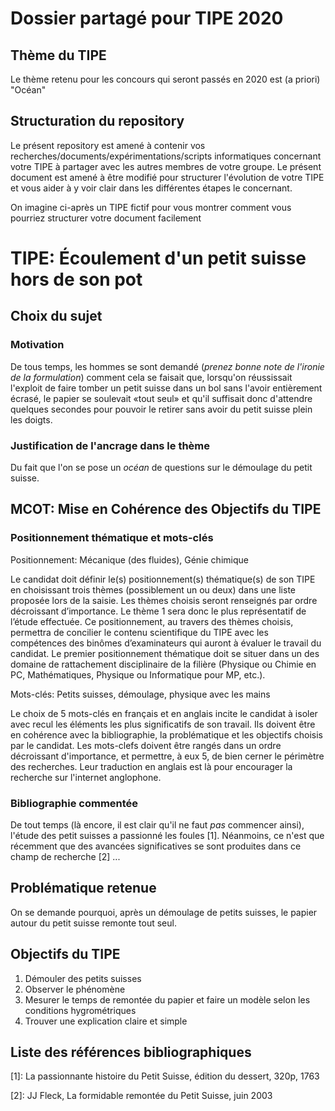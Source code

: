 # Dossier partagé pour TIPE 2020

## Thème du TIPE

Le thème retenu pour les concours qui seront passés en 2020 est (a priori) "Océan"

## Structuration du repository

Le présent repository est amené à contenir vos 
recherches/documents/expérimentations/scripts informatiques concernant votre 
TIPE à partager avec les autres membres de votre groupe. Le présent document 
est amené à être modifié pour structurer l'évolution de votre TIPE et vous 
aider à y voir clair dans les différentes étapes le concernant.

On imagine ci-après un TIPE fictif pour vous montrer comment vous pourriez 
structurer votre document facilement


# TIPE: Écoulement d'un petit suisse hors de son pot

## Choix du sujet

### Motivation

De tous temps, les hommes se sont demandé (*prenez bonne note de l'ironie de 
la formulation*) comment cela se faisait que, lorsqu'on réussissait l'exploit 
de faire tomber un petit suisse dans un bol sans l'avoir entièrement écrasé, 
le papier se soulevait «tout seul» et qu'il suffisait donc d'attendre quelques 
secondes pour pouvoir le retirer sans avoir du petit suisse plein les doigts.

### Justification de l'ancrage dans le thème

Du fait que l'on se pose un *océan* de questions sur le démoulage du petit suisse.

## MCOT: Mise en Cohérence des Objectifs du TIPE

### Positionnement thématique et mots-clés

Positionnement: Mécanique (des fluides), Génie chimique

Le candidat doit définir le(s) positionnement(s) thématique(s) de son TIPE en choisissant trois thèmes (possiblement un ou deux) dans une liste proposée lors de la saisie. Les thèmes choisis seront renseignés par ordre décroissant d’importance. Le thème 1 sera donc le plus représentatif de l’étude effectuée. Ce positionnement, au travers des thèmes choisis, permettra de concilier le contenu scientifique du TIPE avec les compétences des binômes d’examinateurs qui auront à évaluer le travail du candidat. Le premier positionnement thématique doit se situer dans un des domaine de rattachement disciplinaire de la filière (Physique ou Chimie en PC, Mathématiques, Physique ou Informatique pour MP, etc.).

Mots-clés: Petits suisses, démoulage, physique avec les mains

Le choix de 5 mots-clés en français et en anglais incite le candidat à isoler avec recul les éléments les plus significatifs de son travail. Ils doivent être en cohérence avec la bibliographie, la problématique et les objectifs choisis par le candidat. Les mots-clefs doivent être rangés dans un ordre décroissant d'importance, et permettre, à eux 5, de bien cerner le périmètre des recherches. Leur traduction en anglais est là pour encourager la recherche sur l'internet anglophone.

### Bibliographie commentée

De tout temps (là encore, il est clair qu'il ne faut *pas* commencer ainsi), 
l'étude des petit suisses a passionné les foules [1]. Néanmoins, ce n'est que 
récemment que des avancées significatives se sont produites dans ce champ
de recherche [2]
...


## Problématique retenue

On se demande pourquoi, après un démoulage de petits suisses, le papier autour 
du petit suisse remonte tout seul.


## Objectifs du TIPE

1. Démouler des petits suisses
2. Observer le phénomène
3. Mesurer le temps de remontée du papier et faire un modèle selon les conditions hygrométriques
4. Trouver une explication claire et simple


## Liste des références bibliographiques

[1]: La passionnante histoire du Petit Suisse, édition du dessert, 320p, 1763

[2]: JJ Fleck, La formidable remontée du Petit Suisse, juin 2003



